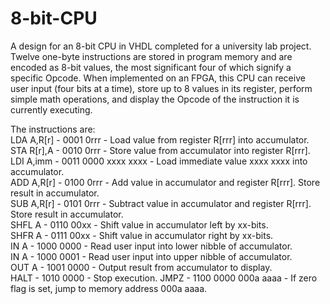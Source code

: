 # 8-bit-CPU
A design for an 8-bit CPU in VHDL completed for a university lab project. Twelve one-byte instructions are stored in program memory and are encoded as 8-bit values, the most significant four of which signify a specific Opcode. When implemented on an FPGA, this CPU can receive user input (four bits at a time), store up to 8 values in its register, perform simple math operations, and display the Opcode of the instruction it is currently executing. 
 
The instructions are:  
LDA A,R[r] - 0001 0rrr - Load value from register R[rrr] into accumulator.  
STA R[r],A - 0010 0rrr - Store value from accumulator into register R[rrr].  
LDI A,imm - 0011 0000 xxxx xxxx - Load immediate value xxxx xxxx into accumulator.  
ADD A,R[r] - 0100 0rrr - Add value in accumulator and register R[rrr]. Store result in accumulator.  
SUB A,R[r] - 0101 0rrr - Subtract value in accumulator and register R[rrr]. Store result in accumulator.  
SHFL A - 0110 00xx - Shift value in accumulator left by xx-bits.  
SHFR A - 0111 00xx - Shift value in accumulator right by xx-bits.  
IN A - 1000 0000 - Read user input into lower nibble of accumulator.  
IN A - 1000 0001 - Read user input into upper nibble of accumulator.  
OUT A - 1001 0000 - Output result from accumulator to display.   
HALT - 1010 0000 - Stop execution.
JMPZ - 1100 0000 000a aaaa - If zero flag is set, jump to memory address 000a aaaa.  

